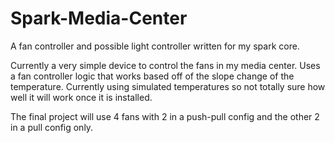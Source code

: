# Spark-Media-Center
A fan controller and possible light controller written for my spark core. 

Currently a very simple device to control the fans in my media center. 
Uses a fan controller logic that works based off of the slope change of the
temperature. Currently using simulated temperatures so not totally sure 
how well it will work once it is installed. 

The final project will use 4 fans with 2 in a push-pull config and the other
2 in a pull config only. 
